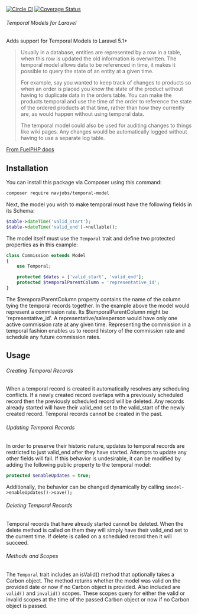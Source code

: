 [![Circle CI](https://circleci.com/gh/navjobs/temporal-models.svg?style=shield)](https://circleci.com/gh/navjobs/temporal-models)
[![Coverage Status](https://coveralls.io/repos/github/navjobs/temporal-models/badge.svg?branch=master)](https://coveralls.io/github/navjobs/temporal-models?branch=master)

###### Temporal Models for Laravel
Adds support for Temporal Models to Laravel 5.1+

> Usually in a database, entities are represented by a row in a table, when this row is updated the old information is
> overwritten. The temporal model allows data to be referenced in time, it makes it possible to query the state of an
> entity at a given time.
>
> For example, say you wanted to keep track of changes to products so when an order is placed you know the state of the
> product without having to duplicate data in the orders table. You can make the products temporal and use the time of
> the order to reference the state of the ordered products at that time, rather than how they currently are, as would
> happen without using temporal data.
>
> The temporal model could also be used for auditing changes to things like wiki pages. Any changes would be
> automatically logged without having to use a separate log table.

[From FuelPHP docs](http://fuelphp.com/dev-docs/packages/orm/model/temporal.html)

## Installation

You can install this package via Composer using this command:

```bash
composer require navjobs/temporal-model
```

Next, the model you wish to make temporal must have the following fields in its Schema:

```php
$table->dateTime('valid_start');
$table->dateTime('valid_end')->nullable();
```

The model itself must use the `Temporal` trait and define two protected properties as in this example:

```php
class Commission extends Model
{
    use Temporal;

    protected $dates = ['valid_start', 'valid_end'];
    protected $temporalParentColumn = 'representative_id';
}
```

The $temporalParentColumn property contains the name of the column tying the temporal records together. In the example above the model would represent a commission rate. Its $temporalParentColumn might be 'representative_id'. A representative/salesperson would have only one active commission rate at any given time. Representing the commission in a temporal fashion enables us to record history of the commission rate and schedule any future commission rates.

## Usage

###### Creating Temporal Records
When a temporal record is created it automatically resolves any scheduling conflicts. If a newly created record overlaps with a previously scheduled record then the previously scheduled record will be deleted. Any records already started will have their valid_end set to the valid_start of the newly created record. Temporal records cannot be created in the past.

###### Updating Temporal Records
In order to preserve their historic nature, updates to temporal records are restricted to just valid_end after
they have started. Attempts to update any other fields will fail. If this behavior is undesirable, it can be modified by adding the following public property to the temporal model:

```php
protected $enableUpdates = true;
```

Additionally, the behavior can be changed dynamically by calling ```$model->enableUpdates()->save();```

###### Deleting Temporal Records
Temporal records that have already started cannot be deleted. When the delete method is called on them they will simply
have their valid_end set to the current time. If delete is called on a scheduled record then it will succeed.

###### Methods and Scopes
The `Temporal` trait includes an isValid() method that optionally takes a Carbon object. The method returns whether the
model was valid on the provided date or now if no Carbon object is provided. Also included are `valid()` and `invalid()`
scopes. These scopes query for either the valid or invalid scopes at the time of the passed Carbon object or now if no Carbon object is passed.


